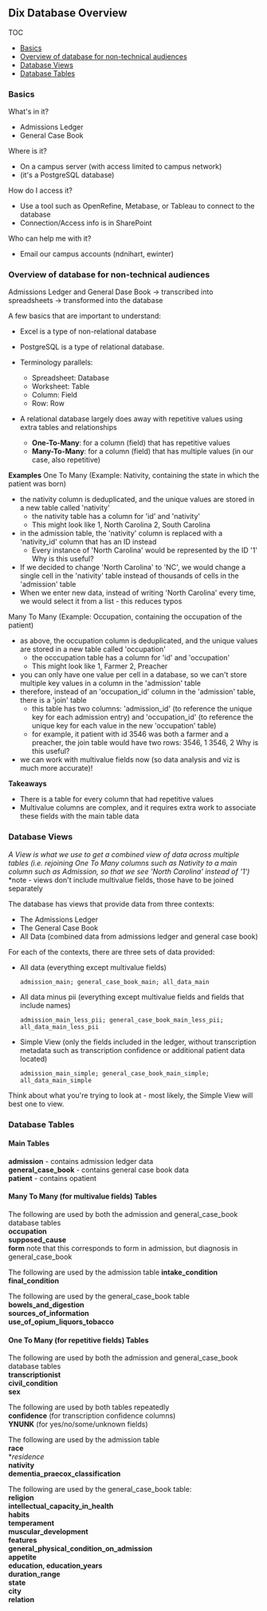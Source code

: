 ## Dix Database Overview

TOC  
- [Basics](#basics)
- [Overview of database for non-technical audiences](#overview-of-database-for-non-technical-audiences)
- [Database Views](#database-views)
- [Database Tables](#database-tables)
  
  
### Basics    
  
What's in it?  
- Admissions Ledger  
- General Case Book  
  
Where is it?  
- On a campus server (with access limited to campus network)  
- (it's a PostgreSQL database)
  
How do I access it? 
- Use a tool such as OpenRefine, Metabase, or Tableau to connect to the database
- Connection/Access info is in SharePoint
  
Who can help me with it?
- Email our campus accounts (ndnihart, ewinter)  
  
  
### Overview of database for non-technical audiences  
  
Admissions Ledger and General Dase Book -> transcribed into spreadsheets -> transformed into the database  
  
A few basics that are important to understand:

- Excel is a type of non-relational database
- PostgreSQL is a type of relational database.

- Terminology parallels:
  - Spreadsheet: Database
  - Worksheet: Table
  - Column: Field
  - Row: Row
  
- A relational database largely does away with repetitive values using extra tables and relationships
  - **One-To-Many**: for a column (field) that has repetitive values
  - **Many-To-Many**: for a column (field) that has multiple values (in our case, also repetitive)

**Examples**
One To Many (Example: Nativity, containing the state in which the patient was born)
- the nativity column is deduplicated, and the unique values are stored in a new table called 'nativity'
  - the nativity table has a column for 'id' and 'nativity'
  - This might look like 1, North Carolina  2, South Carolina
- in the admission table, the 'nativity' column is replaced with a 'nativity_id' column that has an ID instead
  - Every instance of 'North Carolina' would be represented by the ID '1'
Why is this useful? 
- If we decided to change 'North Carolina' to 'NC', we would change a single cell in the 'nativity' table instead of thousands of cells in the 'admission' table
- When we enter new data, instead of writing 'North Carolina' every time, we would select it from a list - this reduces typos

Many To Many (Example: Occupation, containing the occupation of the patient)
- as above, the occupation column is deduplicated, and the unique values are stored in a new table called 'occupation'
  - the occcupation table has a column for 'id' and 'occupation'
  - This might look like 1, Farmer  2, Preacher
- you can only have one value per cell in a database, so we can't store multiple key values in a column in the 'admission' table
- therefore, instead of an 'occupation_id' column in the 'admission' table, there is a 'join' table
  - this table has two columns: 'admission_id' (to reference the unique key for each admission entry) and 'occupation_id' (to reference the unique key for each value in the new 'occupation' table)
  - for example, it patient with id 3546 was both a farmer and a preacher, the join table would have two rows: 3546, 1   3546, 2
Why is this useful?
- we can work with multivalue fields now (so data analysis and viz is much more accurate)!

**Takeaways**
- There is a table for every column that had repetitive values
- Multivalue columns are complex, and it requires extra work to associate these fields with the main table data



### Database Views

*A View is what we use to get a combined view of data across multiple tables (i.e. rejoining One To Many columns such as Nativity to a main column such as Admission, so that we see 'North Carolina' instead of '1')*
*note - views don't include multivalue fields, those have to be joined separately

The database has views that provide data from three contexts:
- The Admissions Ledger
- The General Case Book
- All Data (combined data from admissions ledger and general case book)
  
For each of the contexts, there are three sets of data provided:
- All data (everything except multivalue fields)
  ```
  admission_main; general_case_book_main; all_data_main
  ```
- All data minus pii (everything except multivalue fields and fields that include names)
  ```
  admission_main_less_pii; general_case_book_main_less_pii; all_data_main_less_pii
  ```
- Simple View (only the fields included in the ledger, without transcription metadata such as transcription confidence or additional patient data located)
  ```
  admission_main_simple; general_case_book_main_simple; all_data_main_simple
  ```

Think about what you're trying to look at - most likely, the Simple View will best one to view.

### Database Tables

#### Main Tables

**admission** - contains admission ledger data  
**general_case_book** - contains general case book data  
**patient** - contains opatient  

#### Many To Many (for multivalue fields) Tables

The following are used by both the admission and general_case_book database tables  
**occupation**  
**supposed_cause**  
**form** note that this corresponds to form in admission, but diagnosis in general_case_book  
  
The following are used by the admission table
**intake_condition**  
**final_condition**  
  
The following are used by the general_case_book table
**bowels_and_digestion**  
**sources_of_information**   
**use_of_opium_liquors_tobacco**    
  
  
#### One To Many (for repetitive fields) Tables  
  
The following are used by both the admission and general_case_book database tables  
**transcriptionist**  
**civil_condition**  
**sex**  
  
The following are used by both tables repeatedly  
**confidence** (for transcription confidence columns)  
**YNUNK** (for yes/no/some/unknown fields)  
  
The following are used by the admission table  
**race**  
**residence*  
**nativity**  
**dementia_praecox_classification**  
  
The following are used by the general_case_book table:  
**religion**  
**intellectual_capacity_in_health**  
**habits**  
**temperament**  
**muscular_development**  
**features**  
**general_physical_condition_on_admission**  
**appetite**  
**education, education_years**    
**duration_range**  
**state**  
**city**  
**relation**  





